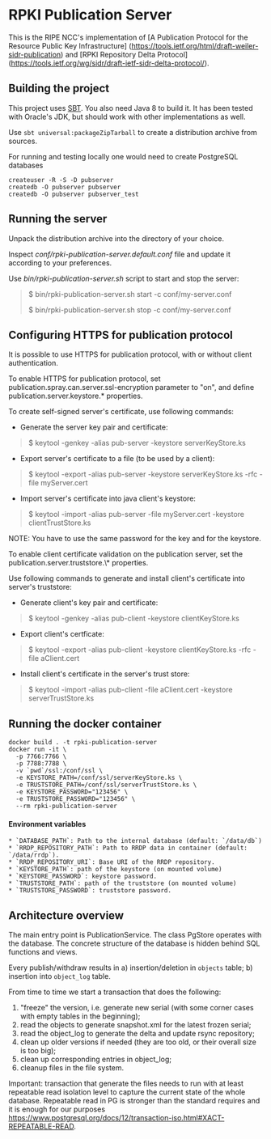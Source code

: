 RPKI Publication Server
=======================

This is the RIPE NCC's implementation of [A Publication Protocol for the Resource Public Key Infrastructure] 
(https://tools.ietf.org/html/draft-weiler-sidr-publication) and [RPKI Repository Delta Protocol]
(https://tools.ietf.org/wg/sidr/draft-ietf-sidr-delta-protocol/).

Building the project
--------------------

This project uses [SBT](http://www.scala-sbt.org). You also need Java 8 to build it.
It has been tested with Oracle's JDK, but should work with other implementations as well.

Use `sbt universal:packageZipTarball` to create a distribution archive from sources.

For running and testing locally one would need to create PostgreSQL databases

    createuser -R -S -D pubserver
    createdb -O pubserver pubserver
    createdb -O pubserver pubserver_test

Running the server
------------------

Unpack the distribution archive into the directory of your choice.

Inspect *conf/rpki-publication-server.default.conf* file and update it according to your preferences.

Use *bin/rpki-publication-server.sh* script to start and stop the server:

> $ bin/rpki-publication-server.sh start -c conf/my-server.conf
>
> $ bin/rpki-publication-server.sh stop -c conf/my-server.conf


Configuring HTTPS for publication protocol
------------------------------------------

It is possible to use HTTPS for publication protocol, with or without client authentication.

To enable HTTPS for publication protocol, set publication.spray.can.server.ssl-encryption parameter to "on", and 
define publication.server.keystore.\* properties.

To create self-signed server's certificate, use following commands:

* Generate the server key pair and certificate:

> $ keytool -genkey -alias pub-server -keystore serverKeyStore.ks

* Export server's certificate to a file (to be used by a client):

> $ keytool -export -alias pub-server -keystore serverKeyStore.ks -rfc -file myServer.cert

* Import server's certificate into java client's keystore:

> $ keytool -import -alias pub-server -file myServer.cert -keystore clientTrustStore.ks

NOTE: You have to use the same password for the key and for the keystore.


To enable client certificate validation on the publication server, set the publication.server.truststore.\\* properties.

Use following commands to generate and install client's certificate into server's truststore:
 
* Generate client's key pair and certificate:
  
> $ keytool -genkey -alias pub-client -keystore clientKeyStore.ks
 
* Export client's certficate:
  
> $ keytool -export -alias pub-client -keystore clientKeyStore.ks -rfc -file aClient.cert

* Install client's certificate in the server's trust store:
  
> $ keytool -import -alias pub-client -file aClient.cert -keystore serverTrustStore.ks


Running the docker container
----------------------------

```
docker build . -t rpki-publication-server
docker run -it \
  -p 7766:7766 \
  -p 7788:7788 \
  -v `pwd`/ssl:/conf/ssl \
  -e KEYSTORE_PATH=/conf/ssl/serverKeyStore.ks \
  -e TRUSTSTORE_PATH=/conf/ssl/serverTrustStore.ks \
  -e KEYSTORE_PASSWORD="123456" \
  -e TRUSTSTORE_PASSWORD="123456" \
  --rm rpki-publication-server
```

#### Environment variables
    * `DATABASE_PATH`: Path to the internal database (default: `/data/db`)
    * `RRDP_REPOSITORY_PATH`: Path to RRDP data in container (default: `/data/rrdp`).
    * `RRDP_REPOSITORY_URI`: Base URI of the RRDP repository.
    * `KEYSTORE_PATH`: path of the keystore (on mounted volume)
    * `KEYSTORE_PASSWORD`: keystore password.
    * `TRUSTSTORE_PATH`: path of the truststore (on mounted volume)
    * `TRUSTSTORE_PASSWORD`: truststore password.


Architecture overview
----------------------

The main entry point is PublicationService. The class PgStore operates with the database. 
The concrete structure of the database is hidden behind SQL functions and views.

Every publish/withdraw results in 
a) insertion/deletion in `objects` table;
b) insertion into `object_log` table.

From time to time we start a transaction that does the following: 
1) "freeze" the version, i.e. generate new serial (with some corner cases with empty tables in the beginning);
2) read the objects to generate snapshot.xml for the latest frozen serial;
3) read the object_log to generate the delta and update rsync repository;
4) clean up older versions if needed (they are too old, or their overall size is too big);
5) clean up corresponding entries in object_log;
6) cleanup files in the file system.

Important: transaction that generate the files needs to run with at least repeatable read isolation level to capture 
the current state of the whole database. Repeatable read in PG is stronger than the standard requires and it is 
enough for our purposes https://www.postgresql.org/docs/12/transaction-iso.html#XACT-REPEATABLE-READ.